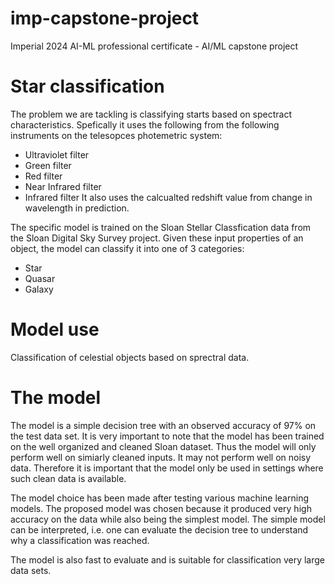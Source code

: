 # imp-capstone-project
Imperial 2024 AI-ML professional certificate - AI/ML capstone project

# Star classification
The problem we are tackling is classifying starts based on spectract characteristics. 
Spefically it uses the following from the following instruments on the telesopces photemetric system:
 * Ultraviolet filter
 * Green filter
 * Red filter
 * Near Infrared filter
 * Infrared filter
It also uses the calcualted redshift value from change in wavelength in prediction.

The specific model is trained on the Sloan Stellar Classfication data from the Sloan Digital Sky Survey project. Given these input properties of an object, the model can classify it into one of 3 categories:
* Star
* Quasar
* Galaxy

# Model use
Classification of celestial objects based on sprectral data.

# The model
The model is a simple decision tree with an observed accuracy of 97% on the test data set. It is very important to note that the model has been trained on the well organized and cleaned Sloan dataset. Thus the model will only perform well on simiarly cleaned inputs. It may not perform well on noisy data. Therefore it is important that the model only be used in settings where such clean data is available. 

The model choice has been made after testing various machine learning models. The proposed model was chosen because it produced very high accuracy on the data while also being the simplest model. The simple model can be interpreted, i.e. one can evaluate the decision tree to  understand why a classification was reached.

The model is also fast to evaluate and is suitable for classification very large data sets.

